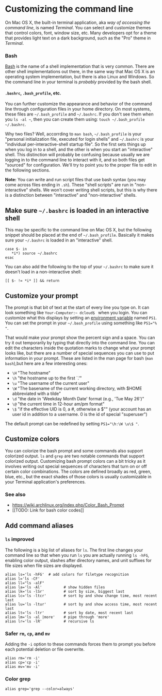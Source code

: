 # Customizing the command line

On Mac OS X, the built-in terminal application, aka _way of accessing the command line_, is named *Terminal*. You can select and customize themes that control colors, font, window size, etc. Many developers opt for a theme that provides light text on a dark background, such as the "Pro" theme in *Terminal*.

### Bash

[Bash]("https://en.wikipedia.org/wiki/Bash_(Unix_shell)"") is the name of a shell implementation that is very common. There are other shell implementations out there, in the same way that Mac OS X is an operating system implementation, but there is also Linux and Windows. So the command line in your terminal is *probably* provided by the bash shell.

#### `.bashrc`, `.bash_profile`, etc.

You can further customize the appearance and behavior of the command line through configuration files in your home directory. On most systems, these files are `~/.bash_profile` and `~/.bashrc`. If you don't see them when you `ls -al ~`, then you can create them using: `touch ~/.bash_profile ~/.bashrc`.

Why two files? Well, accorrding to `man bash`, `~/.bash_profile` is your "personal initialization file, executed for login shells" and `~/.bashrc` is your "individual per-interactive-shell startup file". So the first sets things up when you log in to a shell, and the other is when you start an "interactive" shell. This distinction will probably be confusing because usually we are logging in to the command line to interact with it, and so both files get "sourced" for configuration. We'll try to point you to the proper file to edit in the following sections.

**Note:** You can write and run script files that use bash syntax (you may come across files ending in `.sh`). These "shell scripts" are run in "non-interactive" shells. We won't cover writing shell scripts, but this is why there is a distinction between "interactive" and "non-interactive" shells.

## Make sure `~/.bashrc` is loaded in an interactive shell

This may be specific to the command line on Mac OS X, but the following snippet should be placed at the end of `~/.bash_profile`. Basically it makes sure your `~/.bashrc` is loaded in an "interactive" shell.

```
case $- in
   *i*) source ~/.bashrc
esac
```

You can also add the following to the top of your `~/.bashrc` to make sure it doesn't load in a non-interactive shell:

```
[[ $- != *i* ]] && return
```

## Customize your prompt

The prompt is that bit of text at the start of every line you type on. It can look something like `Your-Computer:~ dcloud$ ` when you login. You can customize what this displays by setting an [environment variable](https://en.wikipedia.org/wiki/Environment_variable) named `PS1`. You can set the prompt in your `~/.bash_profile` using something like `PS1="% "`.

That would make your prompt show the percent sign and a space. You can try it out temporarily by typing that directly into the command line. You can edit the characters inside the quotation marks to change what your prompt looks like, but there are a number of special sequences you can use to put information in your prompt. These are listed in the man page for bash (`man bash`),but here are a few interesting ones:

- `\H` "The hostname"
- `\h` "the hostname up to the first `.'"
- `\u` "The username of the current user"
- `\W` "The basename of the current working directory, with $HOME abbreviated with a tilde"
- `\d` "the  date  in 'Weekday Month Date' format (e.g., 'Tue May 26')"
- `\@` "the current time in 12-hour am/pm format"
- `\$` "if the effective UID is 0, a #, otherwise a $"" (your account has an user id in addition to a username. 0 is the id of special "superuser")

The default prompt can be redefined by setting `PS1="\h:\W \u\$ "`.

## Customize colors

You can colorize the bash prompt and some commands also support colorized output. `ls` and `grep` are two notable commands that support colorized output. Customizing bash prompt colors can a bit tricky as it involves writing out special sequences of characters that turn on or off certain color combinations. The colors are defined broadly as red, green, blue, etc., but the exact shades of those colors is usually customizable in your Terminal application's preferences.

### See also

- https://wiki.archlinux.org/index.php/Color_Bash_Prompt
- [[TODO: Link for bash color codes]]

## Add command aliases

### `ls` improved

The following is a big list of aliases for `ls`. The first line changes your command line so that when you run `ls` you are actually running `ls -hFG`, enabling color output, slashes after directory names, and unit suffixes for file sizes when file sizes are displayed.

```
alias ls='ls -hFG'  # add colors for filetype recognition
alias l='ls -CF'
alias ll="ls -alF"
alias la='ls -Al'          # show hidden files
alias lk='ls -lSr'         # sort by size, biggest last
alias lc='ls -ltcr'        # sort by and show change time, most recent last
alias lu='ls -ltur'        # sort by and show access time, most recent last
alias lt='ls -ltr'         # sort by date, most recent last
alias lm='ls -al |more'    # pipe through 'more'
alias lr='ls -lR'          # recursive ls
```

### Safer `rm`, `cp`, and `mv`

Adding the `-i` option to these commands forces them to prompt you before each potential deletion or file overwrite.

```
alias rm='rm -i'
alias cp='cp -i'
alias mv='mv -i'
```

### Color grep

```
alias grep='grep --color=always'
```
